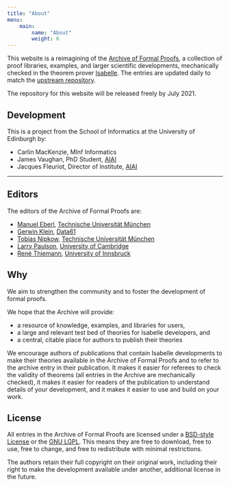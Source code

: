 ```yaml
---
title: "About"
menu: 
    main:
        name: "About"
        weight: 6
---
```


This website is a reimagining of the [Archive of Formal Proofs](https://www.isa-afp.org/), a collection of proof libraries, examples, and larger scientific developments, mechanically checked in the theorem prover [Isabelle](http://isabelle.in.tum.de/).  The entries are updated daily to match the [upstream repository](https://foss.heptapod.net/isa-afp/afp-2021). 

The repository for this website will be released freely by July 2021.

## Development

This is a project from the School of Informatics at the University of Edinburgh by:

* Carlin MacKenzie, MInf Informatics
* James Vaughan, PhD Student, [AIAI](http://web.inf.ed.ac.uk/aiai/)
* Jacques Fleuriot, Director of Institute, [AIAI](http://web.inf.ed.ac.uk/aiai/)

----------------------------------------------------------------------------------------

## Editors

The editors of the Archive of Formal Proofs are:

*   [Manuel Eberl](http://www.in.tum.de/~eberlm/), [Technische Universität München](http://www.tum.de/)
*   [Gerwin Klein](http://www.cse.unsw.edu.au/~kleing/), [Data61](http://www.data61.csiro.au)
*   [Tobias Nipkow](http://www.in.tum.de/~nipkow/), [Technische Universität München](http://www.tum.de/)
*   [Larry Paulson](http://www.cl.cam.ac.uk/users/lcp/), [University of Cambridge](http://www.cam.ac.uk/)
*   [René Thiemann](http://cl-informatik.uibk.ac.at/users/thiemann/), [University of Innsbruck](https://www.uibk.ac.at/)

## Why

We aim to strengthen the community and to foster the development of formal proofs.

We hope that the Archive will provide:

*   a resource of knowledge, examples, and libraries for users,
*   a large and relevant test bed of theories for Isabelle developers, and
*   a central, citable place for authors to publish their theories

We encourage authors of publications that contain Isabelle developments to make their theories available in the Archive of Formal Proofs and to refer to the archive entry in their publication. It makes it easier for referees to check the validity of theorems (all entries in the Archive are mechanically checked), it makes it easier for readers of the publication to understand details of your development, and it makes it easier to use and build on your work.

## License

All entries in the Archive of Formal Proofs are licensed under a [BSD-style License](LICENSE) or the [GNU LGPL](http://www.gnu.org/copyleft/lesser.html). This means they are free to download, free to use, free to change, and free to redistribute with minimal restrictions.

The authors retain their full copyright on their original work, including their right to make the development available under another, additional license in the future.
